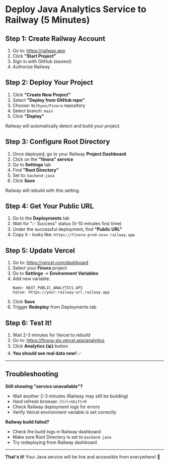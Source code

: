 # Deploy Java Analytics Service to Railway (5 Minutes)

## Step 1: Create Railway Account
1. Go to: https://railway.app
2. Click **"Start Project"**
3. Sign in with GitHub (easiest)
4. Authorize Railway

## Step 2: Deploy Your Project
1. Click **"Create New Project"**
2. Select **"Deploy from GitHub repo"**
3. Choose: `Nithyon/Finora` repository
4. Select branch: `main`
5. Click **"Deploy"**

Railway will automatically detect and build your project.

## Step 3: Configure Root Directory
1. Once deployed, go to your Railway **Project Dashboard**
2. Click on the **"finora" service**
3. Go to **Settings** tab
4. Find **"Root Directory"**
5. Set to: `backend-java`
6. Click **Save**

Railway will rebuild with this setting.

## Step 4: Get Your Public URL
1. Go to the **Deployments** tab
2. Wait for "✅ Success" status (5-10 minutes first time)
3. Under the successful deployment, find **"Public URL"**
4. Copy it - looks like: `https://finora-prod-xxxx.railway.app`

## Step 5: Update Vercel
1. Go to: https://vercel.com/dashboard
2. Select your **Finora** project
3. Go to **Settings** → **Environment Variables**
4. Add new variable:
   ```
   Name: NEXT_PUBLIC_ANALYTICS_API
   Value: https://your-railway-url.railway.app
   ```
5. Click **Save**
6. Trigger **Redeploy** from Deployments tab

## Step 6: Test It! 
1. Wait 2-3 minutes for Vercel to rebuild
2. Go to: https://finora-six.vercel.app/analytics
3. Click **Analytics (📊)** button
4. **You should see real data now!** ✅

---

## Troubleshooting

**Still showing "service unavailable"?**
- Wait another 2-3 minutes (Railway may still be building)
- Hard refresh browser: `Ctrl+Shift+R`
- Check Railway deployment logs for errors
- Verify Vercel environment variable is set correctly

**Railway build failed?**
- Check the build logs in Railway dashboard
- Make sure Root Directory is set to `backend-java`
- Try redeploying from Railway dashboard

---

**That's it!** Your Java service will be live and accessible from everywhere! 🎉
